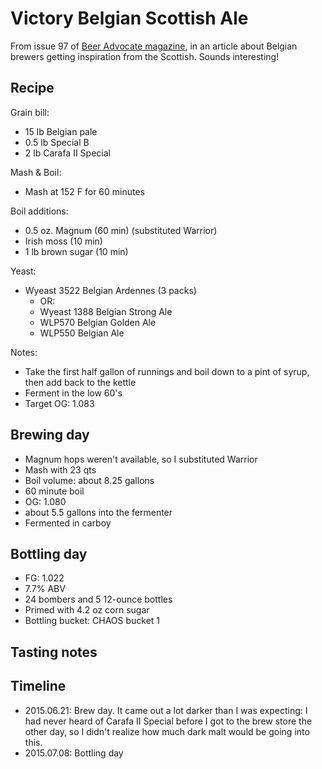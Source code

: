 # Victory Belgian Scottish Ale
From issue 97 of [Beer Advocate magazine](http://www.beeradvocate.com/), in an article about Belgian brewers getting inspiration from the Scottish. Sounds interesting!

## Recipe
Grain bill:
* 15 lb Belgian pale
* 0.5 lb Special B
* 2 lb Carafa II Special

Mash & Boil:
* Mash at 152 F for 60 minutes

Boil additions:
* 0.5 oz. Magnum (60 min) (substituted Warrior)
* Irish moss (10 min)
* 1 lb brown sugar (10 min)

Yeast:
* Wyeast 3522 Belgian Ardennes (3 packs)
  * OR:
  * Wyeast 1388 Belgian Strong Ale
  * WLP570 Belgian Golden Ale
  * WLP550 Belgian Ale

Notes:
* Take the first half gallon of runnings and boil down to a pint of syrup, then add back to the kettle
* Ferment in the low 60's
* Target OG: 1.083

## Brewing day
* Magnum hops weren't available, so I substituted Warrior
* Mash with 23 qts
* Boil volume: about 8.25 gallons
* 60 minute boil
* OG: 1.080
* about 5.5 gallons into the fermenter
* Fermented in carboy

## Bottling day
* FG: 1.022
* 7.7% ABV
* 24 bombers and 5 12-ounce bottles
* Primed with 4.2 oz corn sugar
* Bottling bucket: CHAOS bucket 1

## Tasting notes

## Timeline
* 2015.06.21: Brew day. It came out a lot darker than I was expecting: I had never heard of Carafa II Special before I got to the brew store the other day, so I didn't realize how much dark malt would be going into this.
* 2015.07.08: Bottling day
